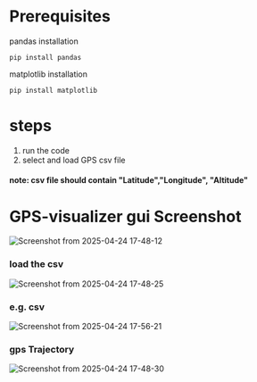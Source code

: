 # Prerequisites
pandas installation  
```
pip install pandas
```  
  
matplotlib installation  
```
pip install matplotlib
```  
  
# steps
1. run the code
2. select and load GPS csv file
#### note: csv file should contain "Latitude","Longitude", "Altitude"
# GPS-visualizer gui Screenshot
![Screenshot from 2025-04-24 17-48-12](https://github.com/user-attachments/assets/c0e2afe9-fc44-4666-a54a-e8cc2cb52263)
### load the csv
![Screenshot from 2025-04-24 17-48-25](https://github.com/user-attachments/assets/b396df50-91b6-430b-9bdc-f781060ff87d)
### e.g. csv
![Screenshot from 2025-04-24 17-56-21](https://github.com/user-attachments/assets/b1ed33d8-5d41-4b81-8be6-39ec3541346c)
### gps Trajectory
![Screenshot from 2025-04-24 17-48-30](https://github.com/user-attachments/assets/5c181cf3-f573-4f39-ac53-0b0f6936af48)
